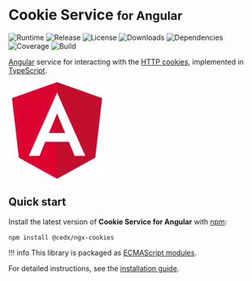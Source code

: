 # Cookie Service <small>for Angular</small>
![Runtime](https://img.shields.io/npm/dependency-version/@cedx/ngx-cookies/peer/@angular/core.svg) ![Release](https://img.shields.io/npm/v/@cedx/ngx-cookies.svg) ![License](https://img.shields.io/npm/l/@cedx/ngx-cookies.svg) ![Downloads](https://img.shields.io/npm/dt/@cedx/ngx-cookies.svg) ![Dependencies](https://david-dm.org/cedx/ngx-cookies.js.svg) ![Coverage](https://coveralls.io/repos/github/cedx/ngx-cookies.js/badge.svg) ![Build](https://travis-ci.com/cedx/ngx-cookies.js.svg)

[Angular](https://angular.io) service for interacting with the [HTTP cookies](https://developer.mozilla.org/en-US/docs/Web/HTTP/Cookies),
implemented in [TypeScript](https://www.typescriptlang.org).

![Angular](img/angular.png)

## Quick start
Install the latest version of **Cookie Service for Angular** with [npm](https://www.npmjs.com):

```shell
npm install @cedx/ngx-cookies
```

!!! info
    This library is packaged as [ECMAScript modules](https://nodejs.org/api/esm.html).

For detailed instructions, see the [installation guide](installation.md).
